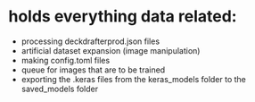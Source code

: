 # holds everything data related:
- processing deckdrafterprod.json files
- artificial dataset expansion (image manipulation)
- making config.toml files
- queue for images that are to be trained
- exporting the .keras files from the keras_models folder to the saved_models folder

